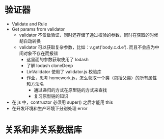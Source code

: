 # 验证器
- Validate and Rule
- Get params from validator
  - validator 不仅做验证，同时还存储了通过校验的参数，同时在获取的时候胡自动转换
  - validator 可以获取复杂参数，比如：v.get('body.c.d.e'). 而且不会应为中间对象不存在而报错
    - 这里面的参数获取使用了 lodash
    - 了解 lodash cloneDeep
    - LinValidator 使用了 validator.js 校验库
    - 作业，思考 homework.js，怎么获取一个类（包括父类）的所有属性和方法名
      - 通过递归的方式在原型链的方式来查找
      - 复习原型链的知识
- 在 js 中，contructor 必须用 super() 之后才能用 this
- 在开发环境和生产环境下分别处理 error

# 关系和非关系数据库
<!-- https://coding.imooc.com/lesson/342.html#mid=24688 -->
